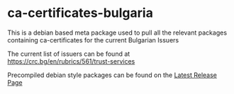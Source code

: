 # ca-certificates-bulgaria
This is a debian based meta package used to pull all the relevant packages containing ca-certificates for the current Bulgarian Issuers

The current list of issuers can be found at https://crc.bg/en/rubrics/561/trust-services

Precompiled debian style packages can be found on the [Latest Release Page](https://github.com/zeridon/ca-certificates-bulgaria/releases/latest)
